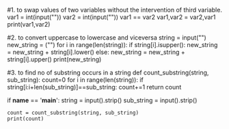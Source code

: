 #1. to swap values of two variables without the intervention of third variable.
var1 = int(input(""))
var2 = int(input(""))
var1 == var2
var1,var2 = var2,var1
print(var1,var2)




#2. to convert uppercase to lowercase and viceversa
string = input("")
new_string = ("")
for i in range(len(string)):
    if string[i].isupper():
      new_string = new_string + string[i].lower()
    else:
      new_string = new_string + string[i].upper()
print(new_string)




#3. to find no of  substring occurs in a string
def count_substring(string, sub_string):
    count=0
    for i in range(len(string)):
        if string[i:i+len(sub_string)]==sub_string:
            count+=1
    return count

if __name__ == '__main__':
    string = input().strip()
    sub_string = input().strip()
    
    count = count_substring(string, sub_string)
    print(count)
